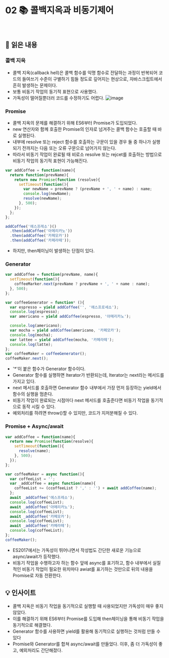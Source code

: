 # 02 📚 콜백지옥과 비동기제어

<br>

## 📝 읽은 내용

### 콜백 지옥
- 콜백 지옥(callback hell)은 콜백 함수를 익명 함수로 전달하는 과정이 반복되어 코드의 들여쓰기 수준이 구별하기 힘들 정도로 깊어지는 현상으로, 자바스크립트에서 흔히 발생하는 문제이다.
- 보통 비동기 작업의 동기적 표현으로 사용했다.
- 가독성이 떨어질뿐더러 코드를 수정하기도 어렵다.
![image](https://github.com/user-attachments/assets/28ca28df-e289-4aa5-922e-39fdf3638337)

### Promise
- 콜백 지옥의 문제를 해결하기 위해 ES6부터 Promise가 도입되었다.
- new 연산자와 함께 호출한 Promise의 인자로 넘겨주는 콜백 함수는 호출할 때 바로 실행된다.
- 내부에 resolve 또는 reject 함수를 호출하는 구문이 있을 경우 둘 중 하나가 실행되기 전까지는 다음 또는 오류 구문으로 넘어가지 않는다.
- 따라서 비동기 작업이 완료될 때 비로소 resolve 또는 rejcet를 호출하는 방법으로 비동기 작업의 동기적 표현이 가능해진다.

```js
var addCoffee = function(name){
  return function(prevName){
    return new Promise(function (resolve){
      setTimeout(function(){
        var newName = prevName ? (prevName + ', ' + name) : name;
        console.log(newName);
        resolve(newName);
      }, 500);
    });
  };
};

addCoffee('에스프레소')()
  .then(addCoffee('아메리카노'))
  .then(addCoffee('카페모카'))
  .then(addCoffee('카페라떼'));
```

- 하지만, then체이닝이 발생하는 단점이 있다.

### Generator

```js
var addCoffee = function(prevName, name){
  setTimeout(function(){
    coffeeMarker.next(prevName ? prevName + ', ' + name : name);
  }, 500);
};

var coffeeGenerator = function* (){
  var espresso = yield addCoffee('', '에스프로세소');
  console.log(espresso);
  var americano = yield addCoffee(espresso, '아메리카노');

  console.log(americano);
  var mocha = yield addCoffee(americano, '카페모카');
  console.log(mocha);
  var lattee = yield addCoffee(mocha, '카페라떼');
  console.log(latte);
};
var coffeeMaker = coffeeGenerator();
coffeeMaker.next();
```

- '*'이 붙은 함수가 Generator 함수이다.
- Generator 함수를 실행하면 Iterator가 반환되는데, Iterator는 next라는 메서드를 가지고 있다.
- next 메서드를 호출하면 Generator 함수 내부에서 가장 먼저 등장하는 yield에서 함수의 실행을 멈춘다.
- 비동기 작업이 완료되는 시점마다 next 메서드를 호출준다면 비동기 작업을 동기적으로 동작 시킬 수 있다.
- 예외처리를 하려면 throw()할 수 있지만, 코드가 지저분해질 수 있다.


### Promise + Async/await

```js
var addCoffee = function(name){
  return new Promise(function(resolve){
    setTimeout(function(){
      resolve(name);
    }, 500);
  });
};

var coffeeMaker = async function(){
  var coffeeList = '';
  var _addCoffee = async function(name){
    coffeeList += (ccoffeeList ? ',' : '') + await addCoffee(name);
  };
  await _addCoffee('에스프레소');
  console.log(coffeeList);
  await _addCoffee('아메리카노');
  console.log(coffeeList);
  await _addCoffee('카페모카');
  console.log(coffeeList);
  await _addCoffee('카페라떼');
  console.log(coffeeList);
};
coffeeMaker();
```

- ES2017에서는 가독성이 뛰어나면서 작성법도 간단한 새로운 기능으로 async/await가 등작했다.
- 비동기 작업을 수행하고자 하는 함수 앞에 async를 표기하고, 함수 내부에서 실질적인 비동기 작업이 필요한 위치마다 awiat를 표기하는 것만으로 뒤의 내용을 Promise로 자동 전환한다.

## 💡 인사이트
- 콜백 지옥은 비동기 작업을 동기적으로 실행할 때 사용되었지만 가독성이 매우 좋지 않았다.
- 이를 해결하기 위해 ES6부터 Promise를 도입해 then체이닝을 통해 비동기 작업을 동기적으로 해결했다.
- Generator 함수를 사용하면 yield를 활용해 동기적으로 실행하는 것처럼 만들 수 있다
- Promise와 Generator를 합쳐 async/await를 만들었다. 이후, 좀 더 가독성이 좋고, 예외처리도 간단해졌다.

